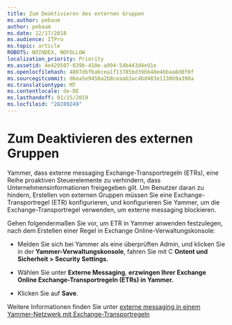 ```yaml
---
title: Zum Deaktivieren des externen Gruppen
ms.author: pebaum
author: pebaum
ms.date: 12/17/2018
ms.audience: ITPro
ms.topic: article
ROBOTS: NOINDEX, NOFOLLOW
localization_priority: Priority
ms.assetid: 4e429507-039b-410e-a994-54b443d4e91e
ms.openlocfilehash: 4807dbfbabcea1f13785bd39bb48e4bbaa8d0f0f
ms.sourcegitcommit: d6ea5e9458a2b8ceaab3ac4bd483e1130b9a398a
ms.translationtype: MT
ms.contentlocale: de-DE
ms.lasthandoff: 01/15/2019
ms.locfileid: "28289249"
---
```

# <a name="how-to-disable-external-groups"></a>Zum Deaktivieren des externen Gruppen

Yammer, dass externe messaging Exchange-Transportregeln (ETRs), eine Reihe proaktiven Steuerelemente zu verhindern, dass Unternehmensinformationen freigegeben gilt. Um Benutzer daran zu hindern, Erstellen von externen Gruppen müssen Sie eine Exchange-Transportregel (ETR) konfigurieren, und konfigurieren Sie Yammer, um die Exchange-Transportregel verwenden, um externe messaging blockieren. 
  
Gehen folgendermaßen Sie vor, um ETR in Yammer anwenden festzulegen, nach dem Erstellen einer Regel in Exchange Online-Verwaltungskonsole:
  
- Melden Sie sich bei Yammer als eine überprüften Admin, und klicken Sie in der **Yammer-Verwaltungskonsole**, fahren Sie mit C **Ontent und Sicherheit \> Security Settings.**
    
- Wählen Sie unter **Externe Messaging**, **erzwingen Ihrer Exchange Online Exchange-Transportregeln (ETRs) in Yammer.**
    
- Klicken Sie auf **Save**. 
    
Weitere Informationen finden Sie unter [externe messaging in einem Yammer-Netzwerk mit Exchange-Transportregeln](https://support.office.com/en-us/article/Control-external-messaging-in-a-Yammer-network-with-Exchange-Transport-Rules-f8fd6403-c8f3-4307-9230-65304d6000d9)
  

